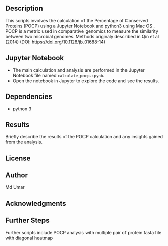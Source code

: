 

## Description
This scripts involves the calculation of the Percentage of Conserved Proteins (POCP) using a Jupyter Notebook and python3 using Mac OS . POCP is a metric used in comparative genomics to measure the similarity between two microbial genomes.
Methods originaly described in Qin et al (2014) (DOI: https://doi.org/10.1128/jb.01688-14)

## Jupyter Notebook
- The main calculation and analysis are performed in the Jupyter Notebook file named `calculate_pocp.ipynb`.
- Open the notebook in Jupyter to explore the code and see the results.

## Dependencies
- python 3

## Results
Briefly describe the results of the POCP calculation and any insights gained from the analysis.

## License

## Author
 Md Umar
## Acknowledgments

## Further Steps
Further scripts include POCP analysis with multiple pair of protein fasta file with diagonal heatmap

